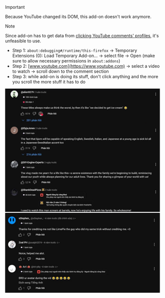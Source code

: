 >[!IMPORTANT]
> Because YouTube changed its DOM, this add-on doesn't work anymore.

>[!NOTE]
> Since add-on has to get data from [clicking YouTube comments' profiles](https://support.google.com/youtube/answer/9409333), it's unfeasible to use.

- Step 1: `about:debugging#/runtime/this-firefox` → Temporary Extensions (0): Load Temporary Add-on... → select file → Open (make sure to allow necessary permissions in `about:addons`)
- Step 2: [www.youtube.com](https://www.youtube.com) → select a video to watch → scroll down to the comment section
- Step 3: while add-on is doing its stuff, don't click anything and the more you scroll the more stuff it has to do

![](demo/demonstration_2.jpg)
![](demo/demonstration_1.jpg)
